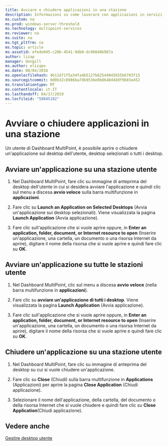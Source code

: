 ```yaml
---
title: Avviare o chiudere applicazioni in una stazione
description: Informazioni su come lavorare con applicazioni in servizi MultiPoint
ms.custom: na
ms.prod: windows-server-threshold
ms.technology: multipoint-services
ms.reviewer: na
ms.suite: na
ms.tgt_pltfrm: na
ms.topic: article
ms.assetid: efede045-c20b-4541-9db0-dc96848b987a
author: lizap
manager: dongill
ms.author: elizapo
ms.date: 08/04/2016
ms.openlocfilehash: 4b11d71f5a34fa4b5127b62544945655b6703f15
ms.sourcegitcommit: 0d0b32c8986ba7db9536e0b8648d4ddf9b03e452
ms.translationtype: MT
ms.contentlocale: it-IT
ms.lasthandoff: 04/17/2019
ms.locfileid: "59845182"
---
```

# <a name="launch-or-close-applications-on-a-station"></a>Avviare o chiudere applicazioni in una stazione
Un utente di Dashboard MultiPoint, è possibile aprire o chiudere un'applicazione sul desktop dell'utente, desktop selezionati o tutti i desktop.  
  
## <a name="launch-an-application-on-a-user-station"></a>Avviare un'applicazione su una stazione utente  
  
1.  Nel Dashboard MultiPoint, fare clic su immagine di anteprima del desktop dell'utente in cui si desidera avviare l'applicazione e quindi clic sul menu a discesa **avvio veloce** sulla barra multifunzione in **applicazioni**.  
  
2.  Fare clic su **Launch an Application on Selected Desktops** (Avvia un'applicazione sui desktop selezionati). Viene visualizzata la pagina **Launch Application** (Avvia applicazione).  
  
3.  Fare clic sull'applicazione che si vuole aprire oppure, in **Enter an application, folder, document, or Internet resource to open** (Inserire un'applicazione, una cartella, un documento o una risorsa Internet da aprire), digitare il nome della risorsa che si vuole aprire e quindi fare clic su **OK**.  
  
## <a name="launch-an-application-on-all-user-stations"></a>Avviare un'applicazione su tutte le stazioni utente  
  
1.  Nel Dashboard MultiPoint, clic sul menu a discesa **avvio veloce** (nella barra multifunzione in **applicazioni**).  
  
2.  Fare clic su **avviare un'applicazione di tutti i desktop**. Viene visualizzata la pagina **Launch Application** (Avvia applicazione).  
  
3.  Fare clic sull'applicazione che si vuole aprire oppure, in **Enter an application, folder, document, or Internet resource to open** (Inserire un'applicazione, una cartella, un documento o una risorsa Internet da aprire), digitare il nome della risorsa che si vuole aprire e quindi fare clic su **OK**.  
  
## <a name="close-an-application-on-a-user-station"></a>Chiudere un'applicazione su una stazione utente  
  
1.  Nel Dashboard MultiPoint, fare clic su immagine di anteprima del desktop su cui si vuole chiudere un'applicazione.  
  
2.  Fare clic su **Close** (Chiudi) sulla barra multifunzione in **Applications** (Applicazioni) per aprire la pagina **Close Application** (Chiudi applicazione).  
  
3.  Selezionare il nome dell'applicazione, della cartella, del documento o della risorsa Internet che si vuole chiudere e quindi fare clic su **Close Application**(Chiudi applicazione).  
  
## <a name="see-also"></a>Vedere anche  
[Gestire desktop utente](manage-user-desktops-using-multipoint-dashboard.md)  
  
